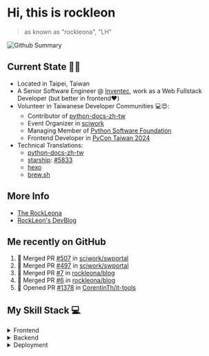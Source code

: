 # Hi, this is **rockleon**
> as known as "rockleona", "LH"

![Github Summary](https://github-profile-summary-cards.vercel.app/api/cards/profile-details?username=rockleona&theme=2077)

## Current State 🙌🙌
+ Located in Taipei, Taiwan
+ A Senior Software Engineer @ [Inventec](https://www.inventec.com/), work as a Web Fullstack Developer (but better in frontend❤️)
+ Volunteer in Taiwanese Developer Communities 💻😍:
    + Contributor of [python-docs-zh-tw](https://github.com/python/python-docs-zh-tw)
    + Event Organizer in [sciwork](https://sciwork.dev/)
    + Managing Member of [Python Software Foundation](https://www.python.org/psf-landing/)
    + Frontend Developer in [PyCon Taiwan 2024](https://tw.pycon.org/2024)
+ Technical Translations:
    + [python-docs-zh-tw](https://github.com/python/python-docs-zh-tw)
    + [starship](https://github.com/starship/starship): [#5833](https://github.com/starship/starship/pull/5883)
    + [hexo](https://github.com/hexojs/site/pulls?q=is:pr+author:rockleona)
    + [brew.sh](https://github.com/Homebrew/brew.sh/pulls?q=is:pr+author:rockleona)

## More Info 
+ [The RockLeona](https://hi.rockleon.dev/)
+ [RockLeon's DevBlog](https://blog.rockleon.dev)

## Me recently on GitHub

<!--START_SECTION:activity-->
1. 🎉 Merged PR [#507](https://github.com/sciwork/swportal/pull/507) in [sciwork/swportal](https://github.com/sciwork/swportal)
2. 🎉 Merged PR [#497](https://github.com/sciwork/swportal/pull/497) in [sciwork/swportal](https://github.com/sciwork/swportal)
3. 🎉 Merged PR [#7](https://github.com/rockleona/blog/pull/7) in [rockleona/blog](https://github.com/rockleona/blog)
4. 🎉 Merged PR [#6](https://github.com/rockleona/blog/pull/6) in [rockleona/blog](https://github.com/rockleona/blog)
5. 💪 Opened PR [#1378](https://github.com/CorentinTh/it-tools/pull/1378) in [CorentinTh/it-tools](https://github.com/CorentinTh/it-tools)
<!--END_SECTION:activity-->


## My Skill Stack 💻
<details>
    <summary>
        Frontend
    </summary>

|   |           |
| ---------:|:----------------------------------------------------------------------------------------------------------------------------------------------------------------------------------------------------------------------------------------------------------------------------------------------------------------------------------------------------------------------------------------------------------------------------------------- |
|   Lang  | ![JavaScript](https://img.shields.io/badge/JavaScript-323330?style=for-the-badge&logo=javascript&logoColor=F7DF1E) ![TypeScript](https://img.shields.io/badge/TypeScript-007ACC?style=for-the-badge&logo=typescript&logoColor=white)                                                                                                                                                                                                                                                                                                                                                                                                                                           |
| Framework | ![Vue.js](https://img.shields.io/badge/vuejs-%2335495e.svg?style=for-the-badge&logo=vuedotjs&logoColor=%234FC08D)  ![Nuxtjs](https://img.shields.io/badge/Nuxt-002E3B?style=for-the-badge&logo=nuxtdotjs&logoColor=#00DC82) ![React](https://img.shields.io/badge/react-%2320232a.svg?style=for-the-badge&logo=react&logoColor=%2361DAFB) ![Hexo](https://img.shields.io/badge/Hexo-0E83CD?style=for-the-badge&logo=hexo&logoColor=white) |
|     Style | ![TailwindCSS](https://img.shields.io/badge/tailwindcss-%2338B2AC.svg?style=for-the-badge&logo=tailwind-css&logoColor=white) ![Bootstrap](https://img.shields.io/badge/bootstrap-%238511FA.svg?style=for-the-badge&logo=bootstrap&logoColor=white)   ![FontAwesome](https://img.shields.io/badge/Font_Awesome-339AF0?style=for-the-badge&logo=fontawesome&logoColor=white )                                                               |
|     Graph | ![leaflet](https://img.shields.io/badge/Leaflet-199900?style=for-the-badge&logo=Leaflet&logoColor=white) ![Chart.js](https://img.shields.io/badge/chart.js-F5788D.svg?style=for-the-badge&logo=chart.js&logoColor=white)                                                                                                                                                                                                                  |
|   Packing | ![Vite](https://img.shields.io/badge/vite-%23646CFF.svg?style=for-the-badge&logo=vite&logoColor=white)                                                                                                                                                                                                                                                                                                                                    |

    
</details>


<details>
    <summary>Backend</summary>

    
|  |    |
| ---------:|:--------------------------------------------------------------------------------------------------------------------------------------------------------------------------------------------------------------------------------------------------------------------------------------------------------------------------------------------------------------------------------------------------------------------------------------------------------------------- |
|  Lang |       ![Python](https://img.shields.io/badge/Python-FFD43B?style=for-the-badge&logo=python&logoColor=blue)  ![JavaScript](https://img.shields.io/badge/JavaScript-323330?style=for-the-badge&logo=javascript&logoColor=F7DF1E) ![TypeScript](https://img.shields.io/badge/TypeScript-007ACC?style=for-the-badge&logo=typescript&logoColor=white)                                                                                                                                                                                                                                                                                                                                                                                                                                                                |
| Framework | ![Flask](https://img.shields.io/badge/flask-%23000.svg?style=for-the-badge&logo=flask&logoColor=white) ![Deno JS](https://img.shields.io/badge/deno%20js-000000?style=for-the-badge&logo=deno&logoColor=white)                                                                                                                                                                                                                                                        |
|  Database | ![MongoDB](https://img.shields.io/badge/MongoDB-%234ea94b.svg?style=for-the-badge&logo=mongodb&logoColor=white) ![MySQL](https://img.shields.io/badge/mysql-%2300f.svg?style=for-the-badge&logo=mysql&logoColor=white) ![SQLite](https://img.shields.io/badge/sqlite-%2307405e.svg?style=for-the-badge&logo=sqlite&logoColor=white)                                                                                                                                   |
|     Tools | ![JSON](https://img.shields.io/badge/json-5E5C5C?style=for-the-badge&logo=json&logoColor=white) ![Mosquitto](https://img.shields.io/badge/mosquitto-%233C5280.svg?style=for-the-badge&logo=eclipsemosquitto&logoColor=white) ![Swagger](https://img.shields.io/badge/-Swagger-%23Clojure?style=for-the-badge&logo=swagger&logoColor=white)  ![JWT](https://img.shields.io/badge/JWT-black?style=for-the-badge&logo=JSON%20web%20tokens)                      ![postman](https://img.shields.io/badge/Postman-FF6C37?style=for-the-badge&logo=Postman&logoColor=white) |

</details>


<details>
    <summary>Deployment</summary>

|  |     |
| ----------:|:------------------------------------------------------------------------------------------------------------------------------------- |
|     Server | ![Nginx](https://img.shields.io/badge/nginx-%23009639.svg?style=for-the-badge&logo=nginx&logoColor=white)                             |
|     Containerize |![Docker](https://img.shields.io/badge/docker-%230db7ed.svg?style=for-the-badge&logo=docker&logoColor=white)                                                                                                                                       |
|      Cloud | ![Azure](https://img.shields.io/badge/azure-%230072C6.svg?style=for-the-badge&logo=microsoftazure&logoColor=white)                    |
|      CI/CD |![AzureDevOps](https://img.shields.io/badge/Azure_DevOps-0078D7?style=for-the-badge&logo=azure-devops&logoColor=white) ![GitHub Actions](https://img.shields.io/badge/github%20actions-%232671E5.svg?style=for-the-badge&logo=githubactions&logoColor=white) |
|    Hosting | ![Github Pages](https://img.shields.io/badge/github%20pages-121013?style=for-the-badge&logo=github&logoColor=white)                   |

</details>
